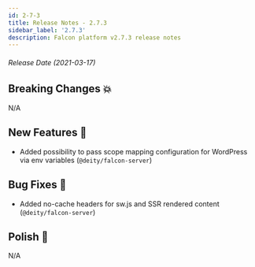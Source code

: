 ```yaml
---
id: 2-7-3
title: Release Notes - 2.7.3
sidebar_label: '2.7.3'
description: Falcon platform v2.7.3 release notes
---
```


###### Release Date (2021-03-17)

## Breaking Changes 💥

N/A

## New Features 🚀

- Added possibility to pass scope mapping configuration for WordPress via env variables (`@deity/falcon-server`)

## Bug Fixes 🐛

- Added no-cache headers for sw.js and SSR rendered content (`@deity/falcon-server`)

## Polish 💅

N/A
